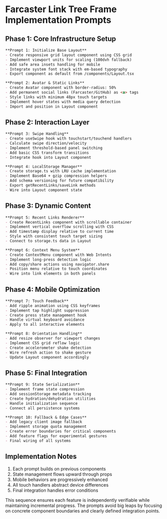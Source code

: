 # Farcaster Link Tree Frame Implementation Prompts

## Phase 1: Core Infrastructure Setup

```markdown
**Prompt 1: Initialize Base Layout**
- Create responsive grid layout component using CSS grid
- Implement viewport units for scaling (100dvh fallback)
- Add safe area insets handling for mobile
- Integrate system font stack with em-based typography
- Export component as default from /components/Layout.tsx
```

```markdown
**Prompt 2: Avatar & Static Links**
- Create Avatar component with border-radius: 50%
- Add permanent social links (Farcaster/GitHub) as <a> tags
- Style links with minimum 48px touch targets
- Implement hover states with media query detection
- Import and position in Layout component
```

## Phase 2: Interaction Layer

```markdown
**Prompt 3: Swipe Handling**
- Create useSwipe hook with touchstart/touchend handlers
- Calculate swipe direction/velocity
- Implement threshold-based panel switching
- Add basic CSS transform transitions
- Integrate hook into Layout component
```

```markdown
**Prompt 4: LocalStorage Manager**
- Create storage.ts with LRU cache implementation
- Implement Base64 + gzip compression helpers
- Add schema versioning for future compatibility
- Export getRecentLinks/saveLink methods
- Wire into Layout component state
```

## Phase 3: Dynamic Content

```markdown
**Prompt 5: Recent Links Renderer**
- Create RecentLinks component with scrollable container
- Implement vertical overflow scrolling with CSS
- Add timestamp display relative to current time
- Style with consistent touch target sizing
- Connect to storage.ts data in Layout
```

```markdown
**Prompt 6: Context Menu System**
- Create ContextMenu component with Web Intents
- Implement long-press detection logic
- Add copy/share actions using navigator.share
- Position menu relative to touch coordinates
- Wire into link elements in both panels
```

## Phase 4: Mobile Optimization

```markdown
**Prompt 7: Touch Feedback**
- Add ripple animation using CSS keyframes
- Implement tap highlight suppression
- Create press state management hook
- Handle virtual keyboard avoidance
- Apply to all interactive elements
```

```markdown
**Prompt 8: Orientation Handling**
- Add resize observer for viewport changes
- Implement CSS grid reflow logic
- Create accelerometer shake detection
- Wire refresh action to shake gesture
- Update Layout component accordingly
```

## Phase 5: Final Integration

```markdown
**Prompt 9: State Serialization**
- Implement frame state compression
- Add sessionStorage metadata tracking
- Create hydration/dehydration utilities
- Handle initialization sequence
- Connect all persistence systems
```

```markdown
**Prompt 10: Fallback & Edge Cases**
- Add legacy client image fallback
- Implement storage quota management
- Create error boundaries for critical components
- Add feature flags for experimental gestures
- Final wiring of all systems
```

## Implementation Notes

1. Each prompt builds on previous components
2. State management flows upward through props
3. Mobile behaviors are progressively enhanced
4. All touch handlers abstract device differences
5. Final integration handles error conditions

This sequence ensures each feature is independently verifiable while maintaining incremental progress. The prompts avoid big leaps by focusing on concrete component boundaries and clearly defined integration points.